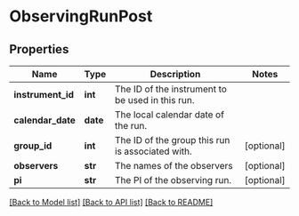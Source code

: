 # ObservingRunPost

## Properties
Name | Type | Description | Notes
------------ | ------------- | ------------- | -------------
**instrument_id** | **int** | The ID of the instrument to be used in this run. | 
**calendar_date** | **date** | The local calendar date of the run. | 
**group_id** | **int** | The ID of the group this run is associated with. | [optional] 
**observers** | **str** | The names of the observers | [optional] 
**pi** | **str** | The PI of the observing run. | [optional] 

[[Back to Model list]](../README.md#documentation-for-models) [[Back to API list]](../README.md#documentation-for-api-endpoints) [[Back to README]](../README.md)


